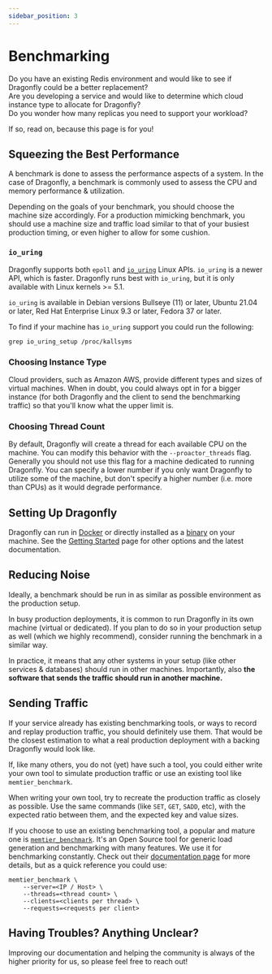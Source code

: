 ```yaml
---
sidebar_position: 3
---
```


# Benchmarking

Do you have an existing Redis environment and would like to see if Dragonfly could be a better
replacement? <br/>
Are you developing a service and would like to determine which cloud instance type to
allocate for Dragonfly? <br/>
Do you wonder how many replicas you need to support your workload?

If so, read on, because this page is for you!

## Squeezing the Best Performance

A benchmark is done to assess the performance aspects of a system. In the case of Dragonfly, a
benchmark is commonly used to assess the CPU and memory performance & utilization.

Depending on the goals of your benchmark, you should choose the machine size accordingly. For a
production mimicking benchmark, you should use a machine size and traffic load similar to that of
your busiest production timing, or even higher to allow for some cushion.

### `io_uring`

Dragonfly supports both `epoll` and [`io_uring`](https://en.wikipedia.org/wiki/Io_uring) Linux APIs.
`io_uring` is a newer API, which is faster. Dragonfly runs best with `io_uring`, but it is only
available with Linux kernels >= 5.1.

`io_uring` is available in Debian versions Bullseye (11) or later, Ubuntu 21.04 or later, Red Hat
Enterprise Linux 9.3 or later, Fedora 37 or later.

To find if your machine has `io_uring` support you could run the following:

```shell
grep io_uring_setup /proc/kallsyms
```

### Choosing Instance Type

Cloud providers, such as Amazon AWS, provide different types and sizes of virtual machines. When in
doubt, you could always opt in for a bigger instance (for both Dragonfly and the client to send the
benchmarking traffic) so that you'll know what the upper limit is.

### Choosing Thread Count

By default, Dragonfly will create a thread for each available CPU on the machine. You can modify
this behavior with the `--proactor_threads` flag. Generally you should not use this flag for a
machine dedicated to running Dragonfly. You can specify a lower number if you only want Dragonfly to
utilize some of the machine, but don't specify a higher number (i.e. more than CPUs) as it would
degrade performance.

## Setting Up Dragonfly

Dragonfly can run in [Docker](/getting-started/docker) or directly installed as a
[binary](/getting-started/binary) on your machine. See the [Getting Started](/getting-started) page
for other options and the latest documentation.

## Reducing Noise

Ideally, a benchmark should be run in as similar as possible environment as the production setup.

In busy production deployments, it is common to run Dragonfly in its own machine (virtual or
dedicated). If you plan to do so in your production setup as well (which we highly recommend),
consider running the benchmark in a similar way.

In practice, it means that any other systems in your setup (like other services & databases) should
run in other machines. Importantly, also **the software that sends the traffic should run in another
machine.**

## Sending Traffic

If your service already has existing benchmarking tools, or ways to record and replay production
traffic, you should definitely use them. That would be the closest estimation to what a real
production deployment with a backing Dragonfly would look like.

If, like many others, you do not (yet) have such a tool, you could either write your own tool to
simulate production traffic or use an existing tool like `memtier_benchmark`.

When writing your own tool, try to recreate the production traffic as closely as possible. Use the
same commands (like `SET`, `GET`, `SADD`, etc), with the expected ratio between them, and the
expected key and value sizes.

If you choose to use an existing benchmarking tool, a popular and mature one is
[`memtier_benchmark`](https://github.com/RedisLabs/memtier_benchmark). It's an Open Source tool for
generic load generation and benchmarking with many features. We use it for benchmarking constantly.
Check out their [documentation
page](https://redis.com/blog/memtier_benchmark-a-high-throughput-benchmarking-tool-for-redis-memcached/)
for more details, but as a quick reference you could use:

```shell
memtier_benchmark \
    --server=<IP / Host> \
    --threads=<thread count> \
    --clients=<clients per thread> \
    --requests=<requests per client>
```

## Having Troubles? Anything Unclear?

Improving our documentation and helping the community is always of the higher priority for us, so
please feel free to reach out!
